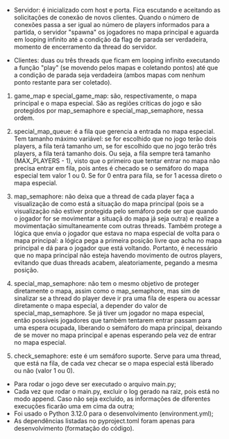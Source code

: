 - Servidor: é inicializado com host e porta. Fica escutando e aceitando as solicitações de conexão de novos clientes. Quando o número de conexões passa a ser igual ao número de players informados para a partida, o servidor "spawna" os jogadores no mapa principal e aguarda em looping infinito até a condição da flag de parada ser verdadeira, momento de encerramento da thread do servidor.

- Clientes: duas ou três threads que ficam em looping infinito executando a função "play" (se movendo pelos mapas e coletando pontos) até que a condição de parada seja verdadeira (ambos mapas com nenhum ponto restante para ser coletado).

1) game_map e special_game_map: são, respectivamente, o mapa principal e o mapa especial. São as regiões críticas do jogo e são protegidos por map_semaphore e special_map_semaphore, nessa ordem.

2) special_map_queue: é a fila que gerencia a entrada no mapa especial. Tem tamanho máximo variável: se for escolhido que no jogo terão dois players, a fila terá tamanho um, se for escolhido que no jogo terão três players, a fila terá tamanho dois. Ou seja, a fila sempre terá tamanho (MAX_PLAYERS - 1), visto que o primeiro que tentar entrar no mapa não precisa entrar em fila, pois antes é checado se o semáforo do mapa especial tem valor 1 ou 0. Se for 0 entra para fila, se for 1 acessa direto o mapa especial.

3) map_semaphore: não deixa que a thread de cada player faça a visualização de como está a situação do mapa principal (pois se a visualização não estiver protegida pelo semáforo pode ser que quando o jogador for se movimentar a situaçã do mapa já seja outra) e realize a movimentação simultaneamente com outras threads. Também protege a lógica que envia o jogador que estava no mapa especial de volta para o mapa principal: a lógica pega a primeira posição livre que acha no mapa principal e dá para o jogador que está voltando. Portanto, é necessário que no mapa principal não esteja havendo movimento de outros players, evitando que duas threads acabem, aleatoriamente, pegando a mesma posição.

4) special_map_semaphore: não tem o mesmo objetivo de proteger diretamente o mapa, assim como o map_semaphore, mas sim de sinalizar se a thread do player deve ir pra uma fila de espera ou acessar diretamente o mapa especial, a depender do valor de special_map_semaphore. Se já tiver um jogador no mapa especial, então possíveis jogadores que também tentarem entrar passam para uma espera ocupada, liberando o semáforo do mapa principal, deixando de se mover no mapa principal e apenas esperando pela vez de entrar no mapa especial.

5) check_semaphore: este é um semáforo suporte. Serve para uma thread, que está na fila, de cada vez checar se o mapa especial está liberado ou não (valor 1 ou 0). 


- Para rodar o jogo deve ser executado o arquivo main.py;
- Cada vez que rodar o main.py, excluir o log gerado na raiz, pois está no modo append. Caso não seja excluído, as informações de diferentes execuções ficarão uma em cima da outra;
- Foi usado o Python 3.12.0 para o desenvolvimento (environment.yml);
- As dependências listadas no pyproject.toml foram apenas para desenvolvimento (formatação do código).